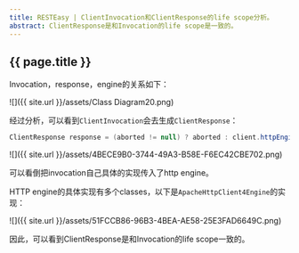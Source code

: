 ```yaml
---
title: RESTEasy | ClientInvocation和ClientResponse的life scope分析。
abstract: ClientResponse是和Invocation的life scope是一致的。
---
```


## {{ page.title }}

Invocation，response，engine的关系如下：

![]({{ site.url }}/assets/Class Diagram20.png)

经过分析，可以看到`ClientInvocation`会去生成`ClientResponse`：

```java
ClientResponse response = (aborted != null) ? aborted : client.httpEngine().invoke(this);
```

![]({{ site.url }}/assets/4BECE9B0-3744-49A3-B58E-F6EC42CBE702.png)

可以看倒把invocation自己具体的实现传入了http engine。

HTTP engine的具体实现有多个classes，以下是`ApacheHttpClient4Engine`的实现：

![]({{ site.url }}/assets/51FCCB86-96B3-4BEA-AE58-25E3FAD6649C.png)

因此，可以看到ClientResponse是和Invocation的life scope一致的。

